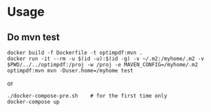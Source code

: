 
# Usage

## Do mvn test

    docker build -f Dockerfile -t optimpdf:mvn .
    docker run -it --rm -u $(id -u):$(id -g) -v ~/.m2:/myhome/.m2 -v $PWD/../../optimpdf:/proj -w /proj -e MAVEN_CONFIG=/myhome/.m2 optimpdf:mvn mvn -Duser.home=/myhome test

or

    ./docker-compose-pre.sh    # for the first time only
    docker-compose up

